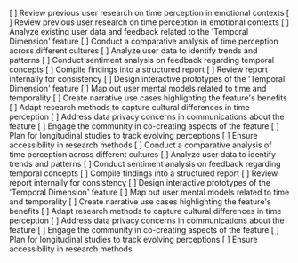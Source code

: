 [ ] Review previous user research on time perception in emotional contexts
[ ] Review previous user research on time perception in emotional contexts
[ ] Analyze existing user data and feedback related to the 'Temporal Dimension' feature
[ ] Conduct a comparative analysis of time perception across different cultures
[ ] Analyze user data to identify trends and patterns
[ ] Conduct sentiment analysis on feedback regarding temporal concepts
[ ] Compile findings into a structured report
[ ] Review report internally for consistency
[ ] Design interactive prototypes of the 'Temporal Dimension' feature
[ ] Map out user mental models related to time and temporality
[ ] Create narrative use cases highlighting the feature's benefits
[ ] Adapt research methods to capture cultural differences in time perception
[ ] Address data privacy concerns in communications about the feature
[ ] Engage the community in co-creating aspects of the feature
[ ] Plan for longitudinal studies to track evolving perceptions
[ ] Ensure accessibility in research methods
[ ] Conduct a comparative analysis of time perception across different cultures
[ ] Analyze user data to identify trends and patterns
[ ] Conduct sentiment analysis on feedback regarding temporal concepts
[ ] Compile findings into a structured report
[ ] Review report internally for consistency
[ ] Design interactive prototypes of the 'Temporal Dimension' feature
[ ] Map out user mental models related to time and temporality
[ ] Create narrative use cases highlighting the feature's benefits
[ ] Adapt research methods to capture cultural differences in time perception
[ ] Address data privacy concerns in communications about the feature
[ ] Engage the community in co-creating aspects of the feature
[ ] Plan for longitudinal studies to track evolving perceptions
[ ] Ensure accessibility in research methods